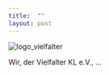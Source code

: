 ```yaml
---
title:  ""
layout: post
---
```

![logo_vielfalter](https://user-images.githubusercontent.com/34471498/145885760-49ff8edb-2682-463d-b2b4-a9d95bad82c8.jpg)

Wir, der Vielfalter KL e.V., ...
